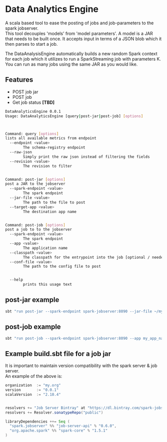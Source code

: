 # Data Analytics Engine
A scala based tool to ease the posting of jobs and job-parameters to the spark jobserver.  
This tool decouples 'models' from 'model parameters'. A model is a JAR that needs to be built once. It accepts input in terms of a JSON blob which it then parses to start a job.  
  
The DataAnalysisEngine automatically builds a new random Spark context for each job which it utilizes to run a SparkStreaming job with parameters K. You can run as many jobs using the same JAR as you would like.

## Features
  - POST job jar
  - POST job
  - Get job status **[TBD]**
```bash
DataAnalyticsEngine 0.0.1
Usage: DataAnalyticsEngine [query|post-jar|post-job] [options]



Command: query [options]
lists all available metrics from endpoint
  --endpoint <value>
        The schema-registry endpoint
  --raw-json
        Simply print the raw json instead of filtering the fields
  --revision <value>
        The revision to filter


Command: post-jar [options]
post a JAR to the jobserver
  --spark-endpoint <value>
        The spark endpoint
  --jar-file <value>
        The path to the file to post
  --target-app <value>
        The destination app name


Command: post-job [options]
post a job to to the jobserver
  --spark-endpoint <value>
        The spark endpoint
  --app <value>
        The application name
  --classpath <value>
        The classpath for the entrypoint into the job [optional / needed for custom jobs]
  --conf-file <value>
        The path to the config file to post


  --help
        prints this usage text
```

## post-jar example
```bash
sbt "run post-jar --spark-endpoint spark-jobserver:8090 --jar-file ~/myprojectjar/target/scala-2.10/anomaly-job.jar --target-app my_app_name"
```

## post-job example
```bash
sbt "run post-job --spark-endpoint spark-jobserver:8090 --app my_app_name --conf-file ./params.config"
```

## Example build.sbt file for a job jar
It is important to maintain version compatibility with the spark server & job server.  
An example of the above is:

```scala
organization  := "my.org"
version       := "0.0.1"
scalaVersion  := "2.10.4"


resolvers += "Job Server Bintray" at "https://dl.bintray.com/spark-jobserver/maven"
resolvers += Resolver.sonatypeRepo("public")

libraryDependencies ++= Seq (
  "spark.jobserver" %% "job-server-api" % "0.6.0",
  "org.apache.spark" %% "spark-core" % "1.5.1"
)
```
